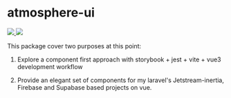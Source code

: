 # atmosphere-ui

<p align="left">
  <a href="https://codecov.io/gh/jesusantguerrero/atmosphere-ui"> <img src="https://codecov.io/gh/jesusantguerrero/atmosphere-ui/branch/master/graph/badge.svg?token=OG0HEUNU59" /> </a>
 <a href="https://app.netlify.com/sites/atmosphere-ui/deploys"> <img src="https://api.netlify.com/api/v1/badges/3d4b2bd0-aa36-4433-873a-40a7ba11f0a3/deploy-status" /> </a>
</p>

This package cover two purposes at this point:
1. Explore a component first approach with storybook + jest + vite + vue3 development workflow

2. Provide an elegant set of components for my laravel's Jetstream-inertia, Firebase and Supabase based projects on vue.
